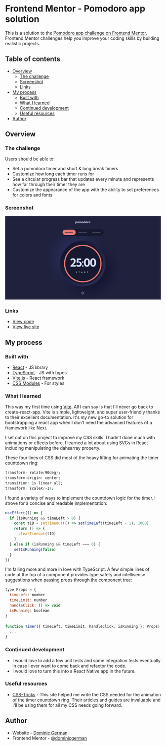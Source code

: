 # Frontend Mentor - Pomodoro app solution

This is a solution to the [Pomodoro app challenge on Frontend Mentor](https://www.frontendmentor.io/challenges/pomodoro-app-KBFnycJ6G). Frontend Mentor challenges help you improve your coding skills by building realistic projects.

## Table of contents

- [Overview](#overview)
  - [The challenge](#the-challenge)
  - [Screenshot](#screenshot)
  - [Links](#links)
- [My process](#my-process)
  - [Built with](#built-with)
  - [What I learned](#what-i-learned)
  - [Continued development](#continued-development)
  - [Useful resources](#useful-resources)
- [Author](#author)

## Overview

### The challenge

Users should be able to:

- Set a pomodoro timer and short & long break timers
- Customize how long each timer runs for
- See a circular progress bar that updates every minute and represents how far through their timer they are
- Customize the appearance of the app with the ability to set preferences for colors and fonts

### Screenshot

![](./public/screenshot.jpg)

### Links

- [View code](https://github.com/dominicgerman/pomodoro)
- [View live site](https://pomodoro-dominicgerman.vercel.app/)

## My process

### Built with

- [React](https://reactjs.org/) - JS library
- [TypeScript](https://www.typescriptlang.org/) - JS with types
- [Vite.js](https://vitejs.dev/) - React framework
- [CSS Modules](https://github.com/css-modules/css-modules) - For styles

### What I learned

This was my first time using [Vite](https://vitejs.dev/). All I can say is that I'll never go back to create-react-app. Vite is simple, lightweight, and super user-friendly thanks to their excellent documentation. It's my new go-to solution for bootstrapping a react app when I don't need the advanced features of a framework like Next.

I set out on this project to improve my CSS skills. I hadn't done much with animations or effects before. I learned a lot about using SVGs in React including manipulating the dahsarray property.

These four lines of CSS did most of the heavy lifting for animating the timer countdown ring:

```css
transform: rotate(90deg);
transform-origin: center;
transition: 1s linear all;
transform: scaleX(-1);
```

I found a variety of ways to implement the countdown logic for the timer. I strove for a concise and readable implementation:

```js
useEffect(() => {
  if (isRunning && timeLeft > 0) {
    const tID = setTimeout(() => setTimeLeft(timeLeft - 1), 1000)
    return () => {
      clearTimeout(tID)
    }
  } else if (isRunning && timeLeft === 0) {
    setIsRunning(false)
  }
})
```

I'm falling more and more in love with TypeScript. A few simple lines of code at the top of a component provides type safety and intellisense suggestions when passing props through the component tree:

```js
type Props = {
  timeLeft: number
  timeLimit: number
  handleClick: () => void
  isRunning: boolean
}

function Timer({ timeLeft, timeLimit, handleClick, isRunning }: Props) {
  ...
}
```

### Continued development

- I would love to add a few unit tests and some integration tests eventually in case I ever want to come back and refactor the code.
- I would love to turn this into a React Native app in the future.

### Useful resources

- [CSS-Tricks](https://css-tricks.com/) - This site helped me write the CSS needed for the animation of the timer countdown ring. Their articles and guides are invaluable and I'll be using them for all my CSS needs going forward.

## Author

- Website - [Dominic German](https://www.dominicgerman.com)
- Frontend Mentor - [@dominicgerman](https://www.frontendmentor.io/profile/dominicgerman)
